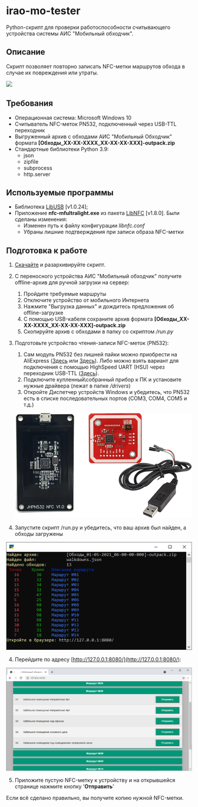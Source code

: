 # irao-mo-tester
 Python-скрипт для проверки работоспособности считывающего устройства системы АИС "Мобильный обходчик".

## Описание
 Скрипт позволяет повторно записать NFC-метки маршрутов обхода в случае их повреждения или утраты. 
 
<img src="https://windowsonly.net/wp-content/uploads/2014/03/Windows-Only-Logo-New-800px.png" width="400">

## Требования
 * Операционная система: Microsoft Windows 10
 * Считыватель NFC-меток PN532, подключенный через USB-TTL переходник
 * Выгруженный архив с обходами АИС "Мобильный Обходчик" формата **[Обходы_XX-XX-XXXX_XX-XX-XX-XXX]-outpack.zip**
 * Стандартные библиотеки Python 3.9:
   * json
   * zipfile
   * subprocess
   * http.server

## Используемые программы
 * Библиотека [LibUSB](https://github.com/libusb/libusb) [v1.0.24];
 * Приложение **nfc-mfultralight.exe** из пакета [LibNFC](https://github.com/nfc-tools/libnfc) [v1.8.0]. Были сделаны изменения:
    * Изменен путь к файлу конфигурации *libnfc.conf*
    * Убраны лишние подтверждения при записи образа NFC-метки

## Подготовка к работе
1. [Скачайте](https://github.com/IVZaytsev/irao-mo-tester/archive/refs/heads/main.zip) и разархивируйте скрипт.
2. С переносного устройства АИС "Мобильный обходчик" получите offline-архив для ручной загрузки на сервер:
    1. Пройдите требуемые маршруты
    2. Отключите устройство от мобильного Интернета
    3. Нажмите "Выгрузка данных" и дождитесь предложения об offline-загрузке
    4. С помощью USB-кабеля сохраните архив формата **[Обходы_XX-XX-XXXX_XX-XX-XX-XXX]-outpack.zip**
    5. Скопируйте архив с обходами в папку со скриптом */run.py*
3. Подготовьте устройство чтения-записи NFC-меток (PN532):
    1. Сам модуль PN532 без лишней пайки можно приобрести на AliExpress ([Здесь](https://aliexpress.ru/item/33015068066.html) или [Здесь](https://aliexpress.ru/item/1005001683334749.html)). Либо можно взять вариант для подключения с помощью HighSpeed UART (HSU) через переходник USB-TTL ([Здесь](https://aliexpress.ru/item/32798124562.html)).
    2. Подключите купленный\собранный прибор к ПК и установите нужные драйвера (лежат в папке */drivers*)
    3. Откройте Диспетчер устройств Windows и убедитесь, что PN532 есть в списке последовательных портов (COM3, COM4, COM5 и т.д.)
	<p align="center"><img src="https://github.com/IVZaytsev/irao-mo-tester/blob/main/readme/pn532.png?raw=true" alt="Модуль чтения NFC-меток PN532"/></p>
	
3. Запустите скрипт /run.py и убедитесь, что ваш архив был найден, а обходы загружены

<p align="center"><img src="https://github.com/IVZaytsev/irao-mo-tester/blob/main/readme/mo-tester-1.png?raw=true" alt="Корректная работа скрипта"/></p>

4. Перейдите по адресу [http://127.0.0.1:8080/](http://127.0.0.1:8080/):

<p align="center"><img src="https://github.com/IVZaytsev/irao-mo-tester/blob/main/readme/mo-tester-2.png?raw=true" alt="Веб-интерфейс"/></p>

5. Приложите пустую NFC-метку к устройству и на открывшейся странице нажмите кнопку '**Отправить**'

Если всё сделано правильно, вы получите копию нужной NFC-метки.
